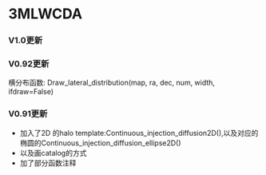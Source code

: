 # 3MLWCDA

### V1.0更新


### V0.92更新
  横分布函数: Draw_lateral_distribution(map, ra, dec, num, width, ifdraw=False)

### V0.91更新
* 加入了2D 的halo template:Continuous_injection_diffusion2D(),以及对应的椭圆的Continuous_injection_diffusion_ellipse2D()
* 以及画catalog的方式
* 加了部分函数注释